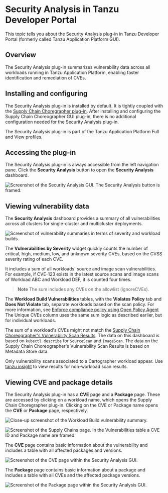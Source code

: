 # Security Analysis in Tanzu Developer Portal

This topic tells you about the Security Analysis plug-in in Tanzu Developer Portal
(formerly called Tanzu Application Platform GUI).

## <a id="overview"></a> Overview

The Security Analysis plug-in summarizes vulnerability data across all workloads running in
Tanzu Application Platform, enabling faster identification and remediation of CVEs.

## <a id="install"></a> Installing and configuring

The Security Analysis plug-in is installed by default.
It is tightly coupled with the [Supply Chain Choregrapher plug-in](scc-tap-gui.hbs.md).
After installing and configuring the Supply Chain Choreographer GUI plug-in, there is no additional
configuration needed for the Security Analysis plug-in.

The Security Analysis plug-in is part of the Tanzu Application Platform Full and View profiles.

## <a id="accessing"></a> Accessing the plug-in

The Security Analysis plug-in is always accessible from the left navigation pane.
Click the **Security Analysis** button to open the **Security Analysis** dashboard.

![Screenshot of the Security Analysis GUI. The Security Analysis button is framed.](images/sagui-access-plug-in.png)

## <a id="viewing"></a> Viewing vulnerability data

The **Security Analysis** dashboard provides a summary of all vulnerabilities across all clusters for
single-cluster and multicluster deployments.

![Screenshot of vulnerability summaries in terms of severity and workload builds.](images/sagui-view-vulns.png)

The **Vulnerabilities by Severity** widget quickly counts the number of critical, high, medium, low,
and unknown severity CVEs, based on the CVSS severity rating of each CVE.

It includes a sum of all workloads' source and image scan vulnerabilities.
For example, if CVE-123 exists in the latest source scans and image scans of Workload ABC and
Workload DEF, it is counted four times.

> **Note** The sum includes any CVEs on the allowlist (ignoreCVEs).

The **Workload Build Vulnerabilities** tables, with the **Violates Policy** tab and
**Does Not Violate** tab, separate workloads based on the scan policy.
For more information, see
[Enforce compliance policy using Open Policy Agent](../../scst-scan/policies.hbs.md)
The Unique CVEs column uses the same sum logic as described earlier, but for individual workloads.

The sum of a workload's CVEs might not match the
[Supply Chain Choreographer's Vulnerability Scan Results](scc-tap-gui.hbs.md#sc-view-scan-results).
The data on this dashboard is based on `kubectl describe` for `SourceScan` and `ImageScan`.
The data on the Supply Chain Choreographer's Vulnerability Scan Results is based on Metadata Store data.

Only vulnerability scans associated to a Cartographer workload appear.
Use [tanzu insight](../../cli-plugins/insight/cli-overview.hbs.md) to view results for
non-workload scan results.

## <a id="accessing-details"></a> Viewing CVE and package details

The Security Analysis plug-in has a **CVE** page and a **Package** page.
These are accessed by clicking on a workload name, which opens the Supply Chain Choregrapher plug-in.
Clicking on the CVE or Package name opens the **CVE** or **Package** page, respectively.

![Close-up screenshot of the Workload Build vulnerability summary.](images/sagui-navigate-1.png)

![Screenshot of the Supply Chains page. In the Vulnerabilities table a CVE ID and Package name are framed.](images/sagui-navigate-2.png)

The **CVE** page contains basic information about the vulnerability and includes a table with
all affected packages and versions.

![Screenshot of the CVE page within the Security Analysis GUI.](images/sagui-cve-details.png)

The **Package** page contains basic information about a package and includes a table with all
CVEs and the affected package versions.

![Screenshot of the Package page within the Security Analysis GUI.](images/sagui-package-details.png)